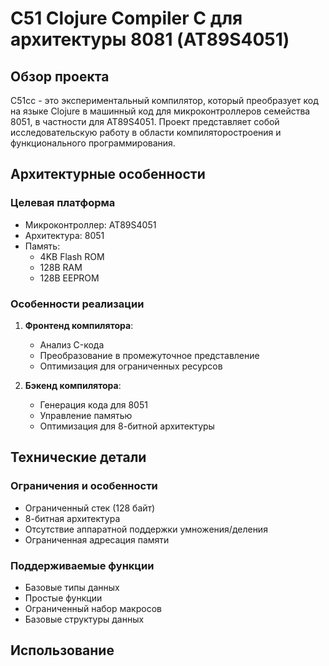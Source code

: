 # C51 Clojure Compiler C для архитектуры 8081 (AT89S4051)

## Обзор проекта

C51cc - это экспериментальный компилятор, который преобразует код на языке Clojure в машинный код для микроконтроллеров семейства 8051, в частности для AT89S4051. Проект представляет собой исследовательскую работу в области компиляторостроения и функционального программирования.

## Архитектурные особенности

### Целевая платформа
- Микроконтроллер: AT89S4051
- Архитектура: 8051
- Память:
  - 4KB Flash ROM
  - 128B RAM
  - 128B EEPROM

### Особенности реализации
1. **Фронтенд компилятора**:
   - Анализ C-кода
   - Преобразование в промежуточное представление
   - Оптимизация для ограниченных ресурсов

2. **Бэкенд компилятора**:
   - Генерация кода для 8051
   - Управление памятью
   - Оптимизация для 8-битной архитектуры

## Технические детали

### Ограничения и особенности
- Ограниченный стек (128 байт)
- 8-битная архитектура
- Отсутствие аппаратной поддержки умножения/деления
- Ограниченная адресация памяти

### Поддерживаемые функции 
- Базовые типы данных
- Простые функции
- Ограниченный набор макросов
- Базовые структуры данных

## Использование
